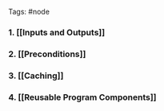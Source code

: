 Tags: #node 
### 1. [[Inputs and Outputs]]
### 2. [[Preconditions]]
### 3. [[Caching]]
### 4. [[Reusable Program Components]]